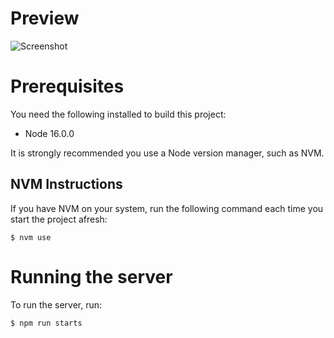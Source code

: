 # Preview

![Screenshot]('./src/images/preview.png')

# Prerequisites

You need the following installed to build this project:

- Node 16.0.0

It is strongly recommended you use a Node version manager, such as NVM.

## NVM Instructions

If you have NVM on your system, run the following command each time you start the project afresh:

```
$ nvm use
```

# Running the server

To run the server, run:

```
$ npm run starts
```
